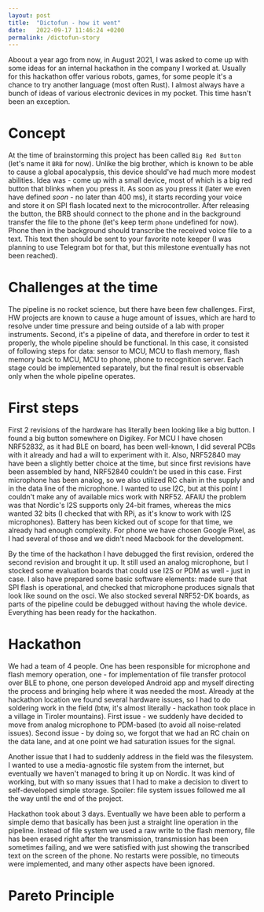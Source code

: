 ```yaml
---
layout: post
title:  "Dictofun - how it went"
date:   2022-09-17 11:46:24 +0200
permalink: /dictofun-story
---
```

Aboout a year ago from now, in August 2021, I was asked to come up with some ideas for an internal hackathon 
in the company I worked at. Usually for this hackathon offer various robots, games, for some people it's a chance 
to try another language (most often Rust). I almost always have a bunch of ideas of various electronic devices in my pocket. 
This time hasn't been an exception. 

# Concept

At the time of brainstorming this project has been called `Big Red Button` (let's name it `BRB` for now). Unlike the big brother, which is known to 
be able to cause a global apocalypsis, this device should've had much more modest abilities. Idea was - come up with a small device, most 
of which is a big red button that blinks when you press it. As soon as you press it (later we even have defined _soon_ - no later than 400
ms), it starts recording your voice and store it on SPI flash located next to the microcontroller. After releasing the button, the BRB should connect
to the phone and in the background transfer the file to the phone (let's keep term `phone` undefined for now). Phone then in the background should 
transcribe the received voice file to a text. This text then should be sent to your favorite note keeper (I was planning to use Telegram bot for that,
but this milestone eventually has not been reached).

# Challenges at the time

The pipeline is no rocket science, but there have been few challenges. First, HW projects are known to cause a huge amount of issues, which are hard
to resolve under time pressure and being outside of a lab with proper instruments. 
Second, it's a pipeline of data, and therefore in order to test it properly, the whole pipeline should be functional. 
In this case, it consisted of following steps for data: sensor to MCU, MCU to flash memory, flash memory back to MCU, MCU to phone,
phone to recognition server. Each stage could be implemented separately, but the final result is observable only when the whole pipeline operates. 

# First steps

First 2 revisions of the hardware has literally been looking like a big button. I found a big button somewhere on Digikey. For MCU I have chosen NRF52832,
as it had BLE on board, has been well-known, I did several PCBs with it already and had a will to experiment with it. Also, NRF52840 may have been a 
slightly better choice at the time, but since first revisions have been assembled by hand, NRF52840 couldn't be used in this case. First microphone 
has been analog, so we also utilized RC chain in the supply and in the data line of the microphone. I wanted to use I2C, but at this point I couldn't make any of available 
mics work with NRF52. AFAIU the problem was that Nordic's I2S supports only 24-bit frames, whereas the mics wanted 32 bits (I checked that with RPi, as it's know to
work with I2S microphones). Battery has been kicked out of scope for that time, we already had enough complexity. For phone we have chosen Google Pixel, 
as I had several of those and we didn't need Macbook for the development. 

By the time of the hackathon I have debugged the first revision, ordered the second revision and brought it up. It still used an analog microphone, but I stocked
some evaluation boards that could use I2S or PDM as well - just in case. I also have prepared some basic software elements: made sure that SPI flash is operational,
and checked that microphone produces signals that look like sound on the osci. We also stocked several NRF52-DK boards, as parts of the pipeline could be debugged 
without having the whole device. Everything has been ready for the hackathon.

# Hackathon 

We had a team of 4 people. One has been responsible for microphone and flash memory operation, one - for implementation of file transfer protocol over BLE to phone,
one person developed Android app and myself directing the process and bringing help where it was needed the most. Already at the hackathon location we found several
hardware issues, so I had to do soldering work in the field (btw, it's almost literally - hackathon took place in a village in Tiroler mountains). First issue - we 
suddenly have decided to move from analog microphone to PDM-based (to avoid all noise-related issues). Second issue - by doing so, we forgot that we had an RC chain on the data 
lane, and at one point we had saturation issues for the signal. 

Another issue that I had to suddenly address in the field was the filesystem. I wanted to use a media-agnostic file system from the internet, but eventually we haven't managed to
bring it up on Nordic. It was kind of working, but with so many issues that I had to make a decision to divert to self-developed simple storage. Spoiler: file system issues followed
me all the way until the end of the project. 

Hackathon took about 3 days. Eventually we have been able to perform a simple demo that basically has been just a straight line operation in the pipeline. Instead of file system we
used a raw write to the flash memory, file has been erased right after the transmission, transmission has been sometimes failing, and we were satisfied with just showing the transcribed
text on the screen of the phone. No restarts were possible, no timeouts were implemented, and many other aspects have been ignored.

# Pareto Principle